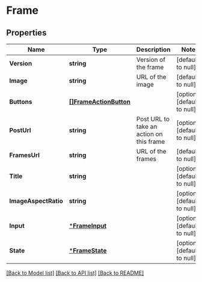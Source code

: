 # Frame

## Properties
Name | Type | Description | Notes
------------ | ------------- | ------------- | -------------
**Version** | **string** | Version of the frame | [default to null]
**Image** | **string** | URL of the image | [default to null]
**Buttons** | [**[]FrameActionButton**](FrameActionButton.md) |  | [optional] [default to null]
**PostUrl** | **string** | Post URL to take an action on this frame | [optional] [default to null]
**FramesUrl** | **string** | URL of the frames | [default to null]
**Title** | **string** |  | [optional] [default to null]
**ImageAspectRatio** | **string** |  | [optional] [default to null]
**Input** | [***FrameInput**](Frame_input.md) |  | [optional] [default to null]
**State** | [***FrameState**](Frame_state.md) |  | [optional] [default to null]

[[Back to Model list]](../README.md#documentation-for-models) [[Back to API list]](../README.md#documentation-for-api-endpoints) [[Back to README]](../README.md)

